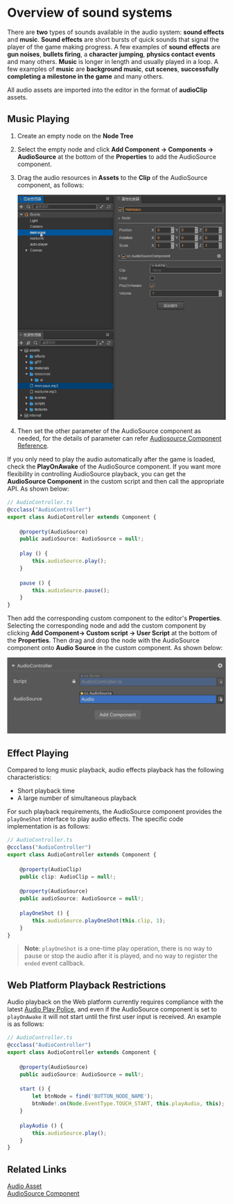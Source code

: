 # Overview of sound systems

There are __two__ types of sounds available in the audio system: __sound effects__ and __music__. __Sound effects__ are short bursts of quick sounds that signal the player of the game making progress. A few examples of __sound effects__ are __gun noises__, __bullets firing__, a __character jumping__, __physics contact events__ and many others. __Music__ is longer in length and usually played in a loop. A few examples of __music__ are __background music__, __cut scenes__, __successfully completing a milestone in the game__ and many others.

All audio assets are imported into the editor in the format of __audioClip__ assets.

## Music Playing

1. Create an empty node on the __Node Tree__
2. Select the empty node and click __Add Component -> Components -> AudioSource__ at the bottom of the __Properties__ to add the AudioSource component.
3. Drag the audio resources in __Assets__ to the __Clip__ of the AudioSource component, as follows:

    ![](audio/audiocilp.gif)

4. Then set the other parameter of the AudioSource component as needed, for the details of parameter can refer [Audiosource Component Reference](./audiosource.md).

If you only need to play the audio automatically after the game is loaded, check the __PlayOnAwake__ of the AudioSource component. If you want more flexibility in controlling AudioSource playback, you can get the __AudioSource Component__ in the custom script and then call the appropriate API. As shown below:

```typescript
// AudioController.ts
@ccclass("AudioController")
export class AudioController extends Component { 
    
    @property(AudioSource)
    public audioSource: AudioSource = null!;

    play () {
        this.audioSource.play();
    }

    pause () {
        this.audioSource.pause();
    }
}
```

Then add the corresponding custom component to the editor's __Properties__. Selecting the corresponding node and add the custom component by clicking __Add Component-> Custom script -> User Script__ at the bottom of the __Properties__. Then drag and drop the node with the AudioSource component onto __Audio Source__ in the custom component. As shown below:

![](audio/audiocontroller.png)

## Effect Playing

Compared to long music playback, audio effects playback has the following characteristics:
- Short playback time
- A large number of simultaneous playback

For such playback requirements, the AudioSource component provides the `playOneShot` interface to play audio effects. The specific code implementation is as follows:

```typescript
// AudioController.ts
@ccclass("AudioController")
export class AudioController extends Component {     

    @property(AudioClip)
    public clip: AudioClip = null!;   

    @property(AudioSource)
    public audioSource: AudioSource = null!;

    playOneShot () {
        this.audioSource.playOneShot(this.clip, 1);
    }
}
```

> __Note__: `playOneShot` is a one-time play operation, there is no way to pause or stop the audio after it is played, and no way to register the `ended` event callback.

## Web Platform Playback Restrictions

Audio playback on the Web platform currently requires compliance with the latest [Audio Play Police](https://www.chromium.org/audio-video/autoplay), and even if the AudioSource component is set to `playOnAwake` it will not start until the first user input is received. An example is as follows:

```typescript
// AudioController.ts
@ccclass("AudioController")
export class AudioController extends Component {      

    @property(AudioSource)
    public audioSource: AudioSource = null!;

    start () {
        let btnNode = find('BUTTON_NODE_NAME');
        btnNode!.on(Node.EventType.TOUCH_START, this.playAudio, this);
    }
    
    playAudio () {
        this.audioSource.play();
    }
}
```

## Related Links

[Audio Asset](../asset/audio.md)  
[AudioSource Component](./audiosource.md)
